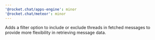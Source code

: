 ```yaml
---
'@rocket.chat/apps-engine': minor
'@rocket.chat/meteor': minor
---
```


Adds a filter option to include or exclude threads in fetched messages to provide more flexibility in retrieving message data.
